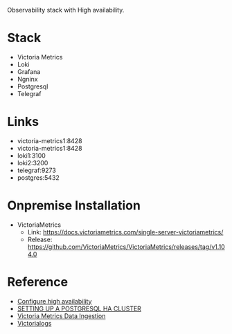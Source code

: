Observability stack with High availability.

# Stack

- Victoria Metrics
- Loki
- Grafana
- Ngninx
- Postgresql
- Telegraf

# Links

- victoria-metrics1:8428
- victoria-metrics1:8428
- loki1:3100
- loki2:3200
- telegraf:9273
- postgres:5432


# Onpremise Installation

- VictoriaMetrics
    - Link: https://docs.victoriametrics.com/single-server-victoriametrics/
    - Release: https://github.com/VictoriaMetrics/VictoriaMetrics/releases/tag/v1.104.0


# Reference

- [Configure high availability](https://grafana.com/docs/grafana/latest/alerting/set-up/configure-high-availability/)
- [SETTING UP A POSTGRESQL HA CLUSTER](https://medium.com/@murat.bilal/setting-up-a-postgresql-ha-cluster-0a4348fca444)
- [Victoria Metrics Data Ingestion](https://docs.victoriametrics.com/victorialogs/data-ingestion/)
- [Victorialogs](https://docs.victoriametrics.com/victorialogs/)